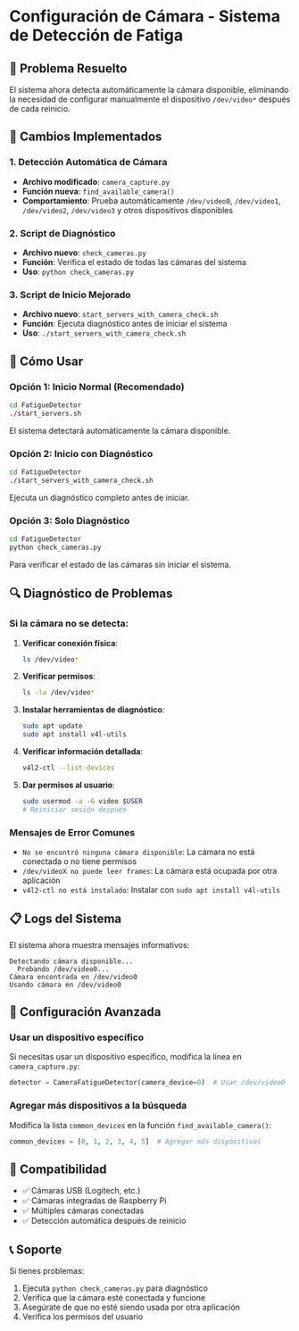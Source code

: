 # Configuración de Cámara - Sistema de Detección de Fatiga

## 🎯 Problema Resuelto

El sistema ahora detecta automáticamente la cámara disponible, eliminando la necesidad de configurar manualmente el dispositivo `/dev/video*` después de cada reinicio.

## 🔧 Cambios Implementados

### 1. Detección Automática de Cámara
- **Archivo modificado**: `camera_capture.py`
- **Función nueva**: `find_available_camera()`
- **Comportamiento**: Prueba automáticamente `/dev/video0`, `/dev/video1`, `/dev/video2`, `/dev/video3` y otros dispositivos disponibles

### 2. Script de Diagnóstico
- **Archivo nuevo**: `check_cameras.py`
- **Función**: Verifica el estado de todas las cámaras del sistema
- **Uso**: `python check_cameras.py`

### 3. Script de Inicio Mejorado
- **Archivo nuevo**: `start_servers_with_camera_check.sh`
- **Función**: Ejecuta diagnóstico antes de iniciar el sistema
- **Uso**: `./start_servers_with_camera_check.sh`

## 🚀 Cómo Usar

### Opción 1: Inicio Normal (Recomendado)
```bash
cd FatigueDetector
./start_servers.sh
```
El sistema detectará automáticamente la cámara disponible.

### Opción 2: Inicio con Diagnóstico
```bash
cd FatigueDetector
./start_servers_with_camera_check.sh
```
Ejecuta un diagnóstico completo antes de iniciar.

### Opción 3: Solo Diagnóstico
```bash
cd FatigueDetector
python check_cameras.py
```
Para verificar el estado de las cámaras sin iniciar el sistema.

## 🔍 Diagnóstico de Problemas

### Si la cámara no se detecta:

1. **Verificar conexión física**:
   ```bash
   ls /dev/video*
   ```

2. **Verificar permisos**:
   ```bash
   ls -la /dev/video*
   ```

3. **Instalar herramientas de diagnóstico**:
   ```bash
   sudo apt update
   sudo apt install v4l-utils
   ```

4. **Verificar información detallada**:
   ```bash
   v4l2-ctl --list-devices
   ```

5. **Dar permisos al usuario**:
   ```bash
   sudo usermod -a -G video $USER
   # Reiniciar sesión después
   ```

### Mensajes de Error Comunes

- `No se encontró ninguna cámara disponible`: La cámara no está conectada o no tiene permisos
- `/dev/videoX no puede leer frames`: La cámara está ocupada por otra aplicación
- `v4l2-ctl no está instalado`: Instalar con `sudo apt install v4l-utils`

## 📋 Logs del Sistema

El sistema ahora muestra mensajes informativos:

```
Detectando cámara disponible...
  Probando /dev/video0...
Cámara encontrada en /dev/video0
Usando cámara en /dev/video0
```

## 🔧 Configuración Avanzada

### Usar un dispositivo específico
Si necesitas usar un dispositivo específico, modifica la línea en `camera_capture.py`:

```python
detector = CameraFatigueDetector(camera_device=0)  # Usar /dev/video0
```

### Agregar más dispositivos a la búsqueda
Modifica la lista `common_devices` en la función `find_available_camera()`:

```python
common_devices = [0, 1, 2, 3, 4, 5]  # Agregar más dispositivos
```

## 🎯 Compatibilidad

- ✅ Cámaras USB (Logitech, etc.)
- ✅ Cámaras integradas de Raspberry Pi
- ✅ Múltiples cámaras conectadas
- ✅ Detección automática después de reinicio

## 📞 Soporte

Si tienes problemas:

1. Ejecuta `python check_cameras.py` para diagnóstico
2. Verifica que la cámara esté conectada y funcione
3. Asegúrate de que no esté siendo usada por otra aplicación
4. Verifica los permisos del usuario 
